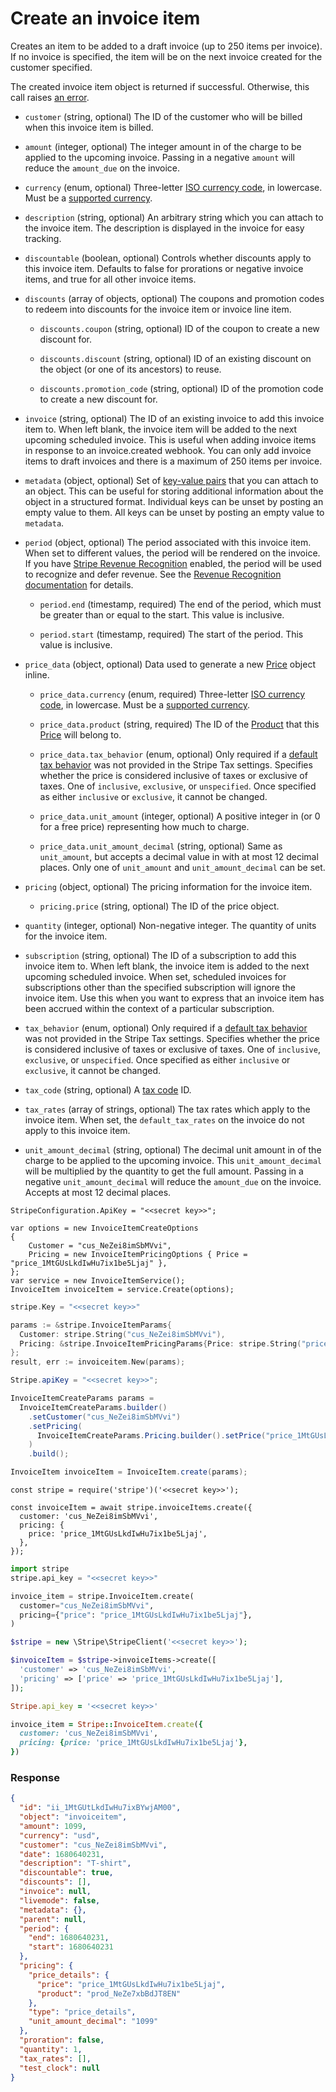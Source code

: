 # Create an invoice item

Creates an item to be added to a draft invoice (up to 250 items per invoice). If no invoice is specified, the item will be on the next invoice created for the customer specified.

The created invoice item object is returned if successful. Otherwise, this call raises [an error](#errors).

- `customer` (string, optional)
  The ID of the customer who will be billed when this invoice item is billed.

- `amount` (integer, optional)
  The integer amount in  of the charge to be applied to the upcoming invoice. Passing in a negative `amount` will reduce the `amount_due` on the invoice.

- `currency` (enum, optional)
  Three-letter [ISO currency code](https://www.iso.org/iso-4217-currency-codes.html), in lowercase. Must be a [supported currency](https://stripe.com/docs/currencies).

- `description` (string, optional)
  An arbitrary string which you can attach to the invoice item. The description is displayed in the invoice for easy tracking.

- `discountable` (boolean, optional)
  Controls whether discounts apply to this invoice item. Defaults to false for prorations or negative invoice items, and true for all other invoice items.

- `discounts` (array of objects, optional)
  The coupons and promotion codes to redeem into discounts for the invoice item or invoice line item.

  - `discounts.coupon` (string, optional)
    ID of the coupon to create a new discount for.

  - `discounts.discount` (string, optional)
    ID of an existing discount on the object (or one of its ancestors) to reuse.

  - `discounts.promotion_code` (string, optional)
    ID of the promotion code to create a new discount for.

- `invoice` (string, optional)
  The ID of an existing invoice to add this invoice item to. When left blank, the invoice item will be added to the next upcoming scheduled invoice. This is useful when adding invoice items in response to an invoice.created webhook. You can only add invoice items to draft invoices and there is a maximum of 250 items per invoice.

- `metadata` (object, optional)
  Set of [key-value pairs](https://docs.stripe.com/docs/api/metadata.md) that you can attach to an object. This can be useful for storing additional information about the object in a structured format. Individual keys can be unset by posting an empty value to them. All keys can be unset by posting an empty value to `metadata`.

- `period` (object, optional)
  The period associated with this invoice item. When set to different values, the period will be rendered on the invoice. If you have [Stripe Revenue Recognition](https://docs.stripe.com/docs/revenue-recognition.md) enabled, the period will be used to recognize and defer revenue. See the [Revenue Recognition documentation](https://docs.stripe.com/docs/revenue-recognition/methodology/subscriptions-and-invoicing.md) for details.

  - `period.end` (timestamp, required)
    The end of the period, which must be greater than or equal to the start. This value is inclusive.

  - `period.start` (timestamp, required)
    The start of the period. This value is inclusive.

- `price_data` (object, optional)
  Data used to generate a new [Price](https://docs.stripe.com/docs/api/prices.md) object inline.

  - `price_data.currency` (enum, required)
    Three-letter [ISO currency code](https://www.iso.org/iso-4217-currency-codes.html), in lowercase. Must be a [supported currency](https://stripe.com/docs/currencies).

  - `price_data.product` (string, required)
    The ID of the [Product](https://docs.stripe.com/api/products) that this [Price](https://docs.stripe.com/api/prices) will belong to.

  - `price_data.tax_behavior` (enum, optional)
    Only required if a [default tax behavior](https://docs.stripe.com/docs/tax/products-prices-tax-categories-tax-behavior.md#setting-a-default-tax-behavior-\(recommended\)) was not provided in the Stripe Tax settings. Specifies whether the price is considered inclusive of taxes or exclusive of taxes. One of `inclusive`, `exclusive`, or `unspecified`. Once specified as either `inclusive` or `exclusive`, it cannot be changed.

  - `price_data.unit_amount` (integer, optional)
    A positive integer in  (or 0 for a free price) representing how much to charge.

  - `price_data.unit_amount_decimal` (string, optional)
    Same as `unit_amount`, but accepts a decimal value in  with at most 12 decimal places. Only one of `unit_amount` and `unit_amount_decimal` can be set.

- `pricing` (object, optional)
  The pricing information for the invoice item.

  - `pricing.price` (string, optional)
    The ID of the price object.

- `quantity` (integer, optional)
  Non-negative integer. The quantity of units for the invoice item.

- `subscription` (string, optional)
  The ID of a subscription to add this invoice item to. When left blank, the invoice item is added to the next upcoming scheduled invoice. When set, scheduled invoices for subscriptions other than the specified subscription will ignore the invoice item. Use this when you want to express that an invoice item has been accrued within the context of a particular subscription.

- `tax_behavior` (enum, optional)
  Only required if a [default tax behavior](https://docs.stripe.com/docs/tax/products-prices-tax-categories-tax-behavior.md#setting-a-default-tax-behavior-\(recommended\)) was not provided in the Stripe Tax settings. Specifies whether the price is considered inclusive of taxes or exclusive of taxes. One of `inclusive`, `exclusive`, or `unspecified`. Once specified as either `inclusive` or `exclusive`, it cannot be changed.

- `tax_code` (string, optional)
  A [tax code](https://docs.stripe.com/docs/tax/tax-categories.md) ID.

- `tax_rates` (array of strings, optional)
  The tax rates which apply to the invoice item. When set, the `default_tax_rates` on the invoice do not apply to this invoice item.

- `unit_amount_decimal` (string, optional)
  The decimal unit amount in  of the charge to be applied to the upcoming invoice. This `unit_amount_decimal` will be multiplied by the quantity to get the full amount. Passing in a negative `unit_amount_decimal` will reduce the `amount_due` on the invoice. Accepts at most 12 decimal places.

```dotnet
StripeConfiguration.ApiKey = "<<secret key>>";

var options = new InvoiceItemCreateOptions
{
    Customer = "cus_NeZei8imSbMVvi",
    Pricing = new InvoiceItemPricingOptions { Price = "price_1MtGUsLkdIwHu7ix1be5Ljaj" },
};
var service = new InvoiceItemService();
InvoiceItem invoiceItem = service.Create(options);
```

```go
stripe.Key = "<<secret key>>"

params := &stripe.InvoiceItemParams{
  Customer: stripe.String("cus_NeZei8imSbMVvi"),
  Pricing: &stripe.InvoiceItemPricingParams{Price: stripe.String("price_1MtGUsLkdIwHu7ix1be5Ljaj")},
};
result, err := invoiceitem.New(params);
```

```java
Stripe.apiKey = "<<secret key>>";

InvoiceItemCreateParams params =
  InvoiceItemCreateParams.builder()
    .setCustomer("cus_NeZei8imSbMVvi")
    .setPricing(
      InvoiceItemCreateParams.Pricing.builder().setPrice("price_1MtGUsLkdIwHu7ix1be5Ljaj").build()
    )
    .build();

InvoiceItem invoiceItem = InvoiceItem.create(params);
```

```node
const stripe = require('stripe')('<<secret key>>');

const invoiceItem = await stripe.invoiceItems.create({
  customer: 'cus_NeZei8imSbMVvi',
  pricing: {
    price: 'price_1MtGUsLkdIwHu7ix1be5Ljaj',
  },
});
```

```python
import stripe
stripe.api_key = "<<secret key>>"

invoice_item = stripe.InvoiceItem.create(
  customer="cus_NeZei8imSbMVvi",
  pricing={"price": "price_1MtGUsLkdIwHu7ix1be5Ljaj"},
)
```

```php
$stripe = new \Stripe\StripeClient('<<secret key>>');

$invoiceItem = $stripe->invoiceItems->create([
  'customer' => 'cus_NeZei8imSbMVvi',
  'pricing' => ['price' => 'price_1MtGUsLkdIwHu7ix1be5Ljaj'],
]);
```

```ruby
Stripe.api_key = '<<secret key>>'

invoice_item = Stripe::InvoiceItem.create({
  customer: 'cus_NeZei8imSbMVvi',
  pricing: {price: 'price_1MtGUsLkdIwHu7ix1be5Ljaj'},
})
```

### Response

```json
{
  "id": "ii_1MtGUtLkdIwHu7ixBYwjAM00",
  "object": "invoiceitem",
  "amount": 1099,
  "currency": "usd",
  "customer": "cus_NeZei8imSbMVvi",
  "date": 1680640231,
  "description": "T-shirt",
  "discountable": true,
  "discounts": [],
  "invoice": null,
  "livemode": false,
  "metadata": {},
  "parent": null,
  "period": {
    "end": 1680640231,
    "start": 1680640231
  },
  "pricing": {
    "price_details": {
      "price": "price_1MtGUsLkdIwHu7ix1be5Ljaj",
      "product": "prod_NeZe7xbBdJT8EN"
    },
    "type": "price_details",
    "unit_amount_decimal": "1099"
  },
  "proration": false,
  "quantity": 1,
  "tax_rates": [],
  "test_clock": null
}
```